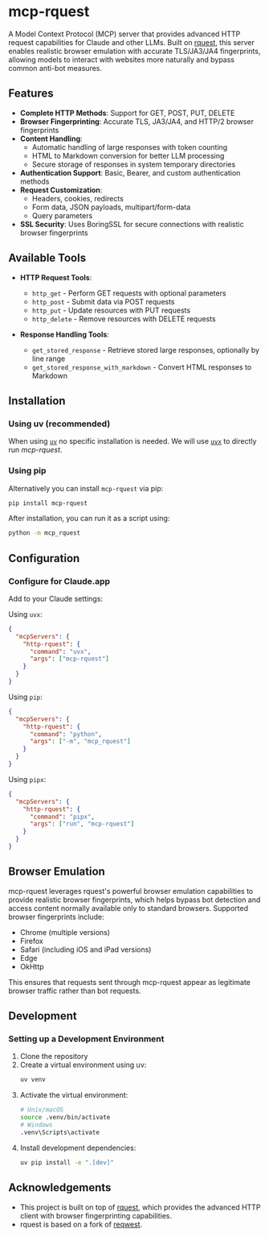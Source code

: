# mcp-rquest

A Model Context Protocol (MCP) server that provides advanced HTTP request capabilities for Claude and other LLMs. Built on [rquest](https://github.com/0x676e67/rquest), this server enables realistic browser emulation with accurate TLS/JA3/JA4 fingerprints, allowing models to interact with websites more naturally and bypass common anti-bot measures.

## Features

- **Complete HTTP Methods**: Support for GET, POST, PUT, DELETE
- **Browser Fingerprinting**: Accurate TLS, JA3/JA4, and HTTP/2 browser fingerprints
- **Content Handling**:
  - Automatic handling of large responses with token counting
  - HTML to Markdown conversion for better LLM processing
  - Secure storage of responses in system temporary directories
- **Authentication Support**: Basic, Bearer, and custom authentication methods
- **Request Customization**:
  - Headers, cookies, redirects
  - Form data, JSON payloads, multipart/form-data
  - Query parameters
- **SSL Security**: Uses BoringSSL for secure connections with realistic browser fingerprints

## Available Tools

- **HTTP Request Tools**:

  - `http_get` - Perform GET requests with optional parameters
  - `http_post` - Submit data via POST requests
  - `http_put` - Update resources with PUT requests
  - `http_delete` - Remove resources with DELETE requests

- **Response Handling Tools**:
  - `get_stored_response` - Retrieve stored large responses, optionally by line range
  - `get_stored_response_with_markdown` - Convert HTML responses to Markdown

## Installation

### Using uv (recommended)

When using [`uv`](https://docs.astral.sh/uv/) no specific installation is needed. We will
use [`uvx`](https://docs.astral.sh/uv/guides/tools/) to directly run _mcp-rquest_.

### Using pip

Alternatively you can install `mcp-rquest` via pip:

```bash
pip install mcp-rquest
```

After installation, you can run it as a script using:

```bash
python -m mcp_rquest
```

## Configuration

### Configure for Claude.app

Add to your Claude settings:

Using `uvx`:

```json
{
  "mcpServers": {
    "http-rquest": {
      "command": "uvx",
      "args": ["mcp-rquest"]
    }
  }
}
```

Using `pip`:

```json
{
  "mcpServers": {
    "http-rquest": {
      "command": "python",
      "args": ["-m", "mcp_rquest"]
    }
  }
}
```

</details>

Using `pipx`:

```json
{
  "mcpServers": {
    "http-rquest": {
      "command": "pipx",
      "args": ["run", "mcp-rquest"]
    }
  }
}
```

</details>

## Browser Emulation

mcp-rquest leverages rquest's powerful browser emulation capabilities to provide realistic browser fingerprints, which helps bypass bot detection and access content normally available only to standard browsers. Supported browser fingerprints include:

- Chrome (multiple versions)
- Firefox
- Safari (including iOS and iPad versions)
- Edge
- OkHttp

This ensures that requests sent through mcp-rquest appear as legitimate browser traffic rather than bot requests.

## Development

### Setting up a Development Environment

1. Clone the repository
2. Create a virtual environment using uv:
   ```bash
   uv venv
   ```
3. Activate the virtual environment:
   ```bash
   # Unix/macOS
   source .venv/bin/activate
   # Windows
   .venv\Scripts\activate
   ```
4. Install development dependencies:
   ```bash
   uv pip install -e ".[dev]"
   ```

## Acknowledgements

- This project is built on top of [rquest](https://github.com/0x676e67/rquest), which provides the advanced HTTP client with browser fingerprinting capabilities.
- rquest is based on a fork of [reqwest](https://github.com/seanmonstar/reqwest).
